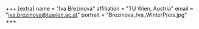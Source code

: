 +++
[extra]
name = "Iva Březinová"
affiliation = "TU Wien, Austria"
email = "iva.brezinova@tuwien.ac.at"
portrait = "Brezinova_Iva_WinterPreis.jpg"
+++
